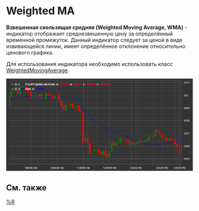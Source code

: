 # Weighted MA

**Взвешенная скользящая средняя (Weighted Moving Average, WMA)** \- индикатор отображает среднезвешенную цену за определённый временной промежуток. Данный индикатор следует за ценой в виде извивающейся линии, имеет определённое отклонение относительно ценового графика. 

Для использования индикатора необходимо использовать класс [WeightedMovingAverage](xref:StockSharp.Algo.Indicators.WeightedMovingAverage). 

![IndicatorWeightedMovingAverage](../../../../images/indicatorweightedmovingaverage.png)

## См. также

[%R](williams_r.md)
